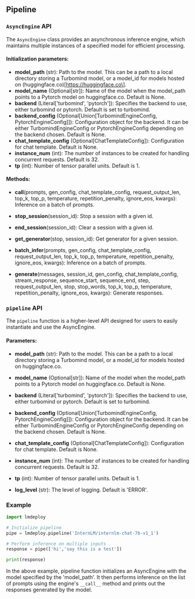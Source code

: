 ## Pipeline

### `AsyncEngine` API

The `AsyncEngine` class provides an asynchronous inference engine, which maintains multiple instances of a specified model for efficient processing.

#### Initialization parameters:

- **model_path** (str): Path to the model. This can be a path to a local directory storing a Turbomind model, or a model_id for models hosted on (huggingface.co)\[https://huggingface.co\].
- **model_name** (Optional\[str\]): Name of the model when the model_path points to a Pytorch model on huggingface.co. Default is None.
- **backend** (Literal\['turbomind', 'pytorch'\]): Specifies the backend to use, either turbomind or pytorch. Default is set to turbomind.
- **backend_config** (Optional\[Union\[TurbomindEngineConfig, PytorchEngineConfig\]\]): Configuration object for the backend. It can be either TurbomindEngineConfig or PytorchEngineConfig depending on the backend chosen. Default is None.
- **chat_template_config** (Optional\[ChatTemplateConfig\]): Configuration for chat template. Default is None.
- **instance_num** (int): The number of instances to be created for handling concurrent requests. Default is 32.
- **tp** (int): Number of tensor parallel units. Default is 1.

#### Methods:

- **call**(prompts, gen_config, chat_template_config, request_output_len, top_k, top_p, temperature, repetition_penalty, ignore_eos, kwargs): Inference on a batch of prompts.

- **stop_session**(session_id): Stop a session with a given id.

- **end_session**(session_id): Clear a session with a given id.

- **get_generator**(stop, session_id): Get generator for a given session.

- **batch_infer**(prompts, gen_config, chat_template_config, request_output_len, top_k, top_p, temperature, repetition_penalty, ignore_eos, kwargs): Inference on a batch of prompts.

- **generate**(messages, session_id, gen_config, chat_template_config, stream_response, sequence_start, sequence_end, step, request_output_len, stop, stop_words, top_k, top_p, temperature, repetition_penalty, ignore_eos, kwargs): Generate responses.

### `pipeline` API

The `pipeline` function is a higher-level API designed for users to easily instantiate and use the AsyncEngine.

#### Parameters:

- **model_path** (str): Path to the model. This can be a path to a local directory storing a Turbomind model, or a model_id for models hosted on huggingface.co.

- **model_name** (Optional\[str\]): Name of the model when the model_path points to a Pytorch model on huggingface.co. Default is None.

- **backend** (Literal\['turbomind', 'pytorch'\]): Specifies the backend to use, either turbomind or pytorch. Default is set to turbomind.

- **backend_config** (Optional\[Union\[TurbomindEngineConfig, PytorchEngineConfig\]\]): Configuration object for the backend. It can be either TurbomindEngineConfig or PytorchEngineConfig depending on the backend chosen. Default is None.

- **chat_template_config** (Optional\[ChatTemplateConfig\]): Configuration for chat template. Default is None.

- **instance_num** (int): The number of instances to be created for handling concurrent requests. Default is 32.

- **tp** (int): Number of tensor parallel units. Default is 1.

- **log_level** (str): The level of logging. Default is 'ERROR'.

### Example

```python
import lmdeploy

# Initialize pipeline
pipe = lmdeploy.pipeline('InternLM/internlm-chat-7b-v1_1')

# Perform inference on multiple inputs
response = pipe(['hi','say this is a test'])

print(response)

```

In the above example, pipeline function initializes an AsyncEngine with the model specified by the 'model_path'. It then performs inference on the list of prompts using the engine's `__call__` method and prints out the responses generated by the model.
